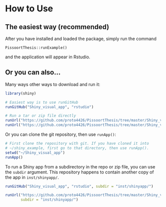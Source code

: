 # How to Use

## The easiest way (recommended)

After you have installed and loaded the package, simply run the command
```{r}
PissoortThesis::runExample()
```
and the application will appear in Rstudio.

## Or you can also...

Many ways other ways to download and run it:
  ```R
library(shiny)

# Easiest way is to use runGitHub
runGitHub("Shiny_visual_app", "rstudio")

# Run a tar or zip file directly
runUrl("https://github.com/proto4426/PissoortThesis/tree/master/Shiny_visual_app/archive/master.tar.gz")
runUrl("https://github.com/proto4426/PissoortThesis/tree/master/Shiny_visual_app/archive/master.zip")
```

Or you can clone the git repository, then use `runApp()`:

  ```R
# First clone the repository with git. If you have cloned it into
# ~/shiny_example, first go to that directory, then use runApp().
setwd("~/Shiny_visual_app")
runApp()
```


To run a Shiny app from a subdirectory in the repo or zip file, you can use the `subdir` argument. This repository happens to contain another copy of the app in `inst/shinyapp/`.

```R
runGitHub("Shiny_visual_app", "rstudio", subdir = "inst/shinyapp/")

runUrl("https://github.com/proto4426/PissoortThesis/tree/master/Shiny_visual_app/archive/master.tar.gz",
       subdir = "inst/shinyapp/")
```
